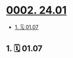 # [0002. 24.01](https://github.com/Tdahuyou/TNotes.footprints/tree/main/notes/0002.%2024.01)

<!-- region:toc -->

- [1. 🗓 01.07](#1--0107)

<!-- endregion:toc -->

## 1. 🗓 01.07

<Footprints :times="[2024, 1, 7, 1, 15]">
  <template #text-area>
    <p>在监控室待了一上午，回家后逮着 week 就是一顿胖揍！！！（当然，揍完还是得猫条伺候）</p>
    <p>搬到新家的这俩月里，已经丢了两条命了。如果猫有九条命的话，你还剩七条命，好好利用哈！</p>
    <p>第一次从室友的飘窗装出去，差点儿从五楼掉下去。找到你时，正躲在空调外机的夹缝里边，也不知道恐高的我是怎么把你给捞回来的。</p>
    <p>这次快递员上门取件，开门取个件的功夫，又溜没影儿了。上网搜了搜小区丢猫成功找回的案例，发现基本都没法找回来，想着大概率是没戏了。。。多亏了邻居奶奶、门卫大叔、监控室阿姨协助。要不然知乎上的描述可能就是你接下来的生活写照。</p>
    <p>—— week 挨揍 の 一天</p>
  </template>
  <template #image-list="{ openModal }">
    <img src="https://cdn.jsdelivr.net/gh/Tdahuyou/imgs@main/2025-01-12-19-21-09.png" @click="openModal(0)"/>
    <img src="https://cdn.jsdelivr.net/gh/Tdahuyou/imgs@main/2025-01-12-19-21-14.png" @click="openModal(1)"/>
    <img src="https://cdn.jsdelivr.net/gh/Tdahuyou/imgs@main/2025-01-12-19-21-17.png" @click="openModal(2)"/>
    <img src="https://cdn.jsdelivr.net/gh/Tdahuyou/imgs@main/2025-01-12-19-21-22.png" @click="openModal(3)"/>
    <img src="https://cdn.jsdelivr.net/gh/Tdahuyou/imgs@main/2025-01-12-19-21-26.png" @click="openModal(4)"/>
    <img src="https://cdn.jsdelivr.net/gh/Tdahuyou/imgs@main/2025-01-12-19-21-31.png" @click="openModal(5)"/>
    <img src="https://cdn.jsdelivr.net/gh/Tdahuyou/imgs@main/2025-01-12-19-21-34.png" @click="openModal(6)"/>
    <img src="https://cdn.jsdelivr.net/gh/Tdahuyou/imgs@main/2025-01-12-19-21-38.png" @click="openModal(7)"/>
  </template>
</Footprints>
